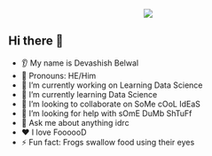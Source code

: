 <p align="center">
  <img src="https://capsule-render.vercel.app/api?text=Hey Everyone!🕹️&animation=fadeIn&type=waving&color=gradient&height=100"/>
</p>

## Hi there 👋
* 👂 My name is Devashish Belwal
* 👩 Pronouns: HE/Him
* 🔭 I’m currently working on Learning Data Science
* 🌱 I’m currently learning Data Science
* 🤝 I’m looking to collaborate on SoMe cOoL IdEaS
* 🤔 I’m looking for help with sOmE DuMb ShTuFf
* 💬 Ask me about anything idrc
* ❤️ I love FoooooD
* ⚡ Fun fact: Frogs swallow food using their eyes

<!--
**Devashish-Belwal/Devashish-Belwal** is a ✨ _special_ ✨ repository because its `README.md` (this file) appears on your GitHub profile.

Here are some ideas to get you started:

- 🔭 I’m currently working on ...
- 🌱 I’m currently learning ...
- 👯 I’m looking to collaborate on ...
- 🤔 I’m looking for help with ...
- 💬 Ask me about ...
- 📫 How to reach me: ...
- 😄 Pronouns: ...
- ⚡ Fun fact: ...
-->
